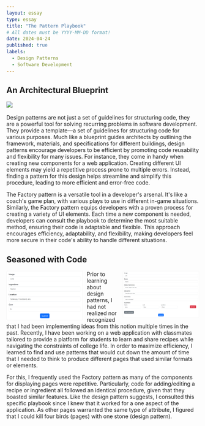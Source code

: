 ```yaml
---
layout: essay
type: essay
title: "The Pattern Playbook"
# All dates must be YYYY-MM-DD format!
date: 2024-04-24
published: true
labels:
  - Design Patterns
  - Software Development
---
```


## An Architectural Blueprint

<img width="150px" class="rounded float-start pe-4" src="https://pics.craiyon.com/2023-06-16/513455ad7f7942a78a225151906b1d79.webp"> 

Design patterns are not just a set of guidelines for structuring code, they are a powerful tool for solving recurring problems in software development. They provide a template—a set of guidelines for structuring code for various purposes. Much like a blueprint guides architects by outlining the framework, materials, and specifications for different buildings, design patterns encourage developers to be efficient by promoting code reusability and flexibility for many issues. For instance, they come in handy when creating new components for a web application. Creating different UI elements may yield a repetitive process prone to multiple errors. Instead, finding a pattern for this design helps streamline and simplify this procedure, leading to more efficient and error-free code. 

The Factory pattern is a versatile tool in a developer's arsenal. It's like a coach's game plan, with various plays to use in different in-game situations. Similarly, the Factory pattern equips developers with a proven process for creating a variety of UI elements. Each time a new component is needed, developers can consult the playbook to determine the most suitable method, ensuring their code is adaptable and flexible. This approach encourages efficiency, adaptability, and flexibility, making developers feel more secure in their code's ability to handle different situations. 

## Seasoned with Code

<div style="float: right; margin-left: 10px;">
  <img width="200px" class="rounded" src="https://raw.githubusercontent.com/k-deguz/k-deguz.github.io/main/img/design/add recipe.PNG">
</div>

<div style="float: left; margin-right: 10px;">
  <img width="200px" class="rounded" src="https://raw.githubusercontent.com/k-deguz/k-deguz.github.io/main/img/design/add ingredient.PNG"> 
</div>

Prior to learning about design patterns, I had not realized nor recognized that I had been implementing ideas from this notion multiple times in the past. Recently, I have been working on a web application with classmates tailored to provide a platform for students to learn and share recipes while navigating the constraints of college life. In order to maximize efficiency, I learned to find and use patterns that would cut down the amount of time that I needed to think to produce different pages that used similar formats or elements. 

For this, I frequently used the Factory pattern as many of the components for displaying pages were repetitive. Particularly, code for adding/editing a recipe or ingredient all followed an identical procedure, given that they boasted similar features. Like the design pattern suggests, I consulted this specific playbook since I knew that it worked for a one aspect of the application. As other pages warranted the same type of attribute, I figured that I could kill four birds (pages) with one stone (design pattern). 
